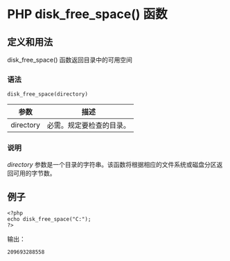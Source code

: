 # PHP disk_free_space() 函数



## 定义和用法

disk_free_space() 函数返回目录中的可用空间

### 语法

```
disk_free_space(directory)
```

| 参数 | 描述 |
| --- | --- |
| directory | 必需。规定要检查的目录。 |

### 说明

_directory_ 参数是一个目录的字符串。该函数将根据相应的文件系统或磁盘分区返回可用的字节数。

## 例子

```
<?php
echo disk_free_space("C:");
?>
```

输出：

```
209693288558
```



